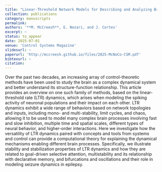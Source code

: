 ```yaml
---
title: "Linear-Threshold Network Models for Describing and Analyzing Brain Dynamics"
collection: publications
category: manuscripts
permalink: 
authors: '**M. McCreesh**, E. Nozari, and J. Cortes'
excerpt: ~
status: to_appear
date: 2025-07-01
venue: 'Control Systems Magazine'
slidesurl: ~
paperurl: 'http://mccreesh.github.io/files/2025-McNoCo-CSM.pdf'
bibtexurl: ~
citation: 
---
```

Over the past two decades, an increasing array of control-theoretic
methods have been used to study the brain as a complex dynamical
system and better understand its structure-function relationship.
This article provides an overview on one such family of methods, based
on the linear-threshold rate (LTR) dynamics, which arises when
modeling the spiking activity of neuronal populations and their impact
on each other.  LTR dynamics exhibit a wide range of behaviors based
on network topologies and inputs, including mono- and multi-stability,
limit cycles, and chaos, allowing it to be used to model many complex
brain processes involving fast and slow inhibition, multiple time and
spatial scales, different types of neural behavior, and higher-order
interactions.  Here we investigate how the versatility of LTR dynamics
paired with concepts and tools from systems and control can provide a
computational theory for explaining the dynamical mechanisms enabling
different brain processes. Specifically, we illustrate stability and
stabilization properties of LTR dynamics and how they are related to
goal-driven selective attention, multistability and its relationship
with declarative memory, and bifurcations and oscillations and their
role in modeling seizure dynamics in epilepsy.

